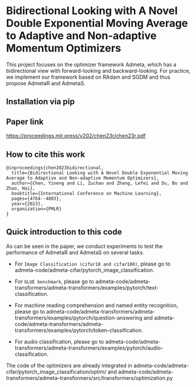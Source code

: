 # Bidirectional Looking with A Novel Double Exponential Moving Average to Adaptive and Non-adaptive Momentum Optimizers
This project focuses on the optimizer framework Admeta, which has a bidirectional view with forward-looking and backward-looking. For practice, we implement our framework based on RAdam and SGDM and thus propose AdmetaR and AdmetaS. 

## Installation via pip

## Paper link
https://proceedings.mlr.press/v202/chen23r/chen23r.pdf
## How to cite this work
```text
@inproceedings{chen2023bidirectional,
  title={Bidirectional Looking with A Novel Double Exponential Moving Average to Adaptive and Non-adaptive Momentum Optimizers},
  author={Chen, Yineng and Li, Zuchao and Zhang, Lefei and Du, Bo and Zhao, Hai},
  booktitle={International Conference on Machine Learning},
  pages={4764--4803},
  year={2023},
  organization={PMLR}
}
```
## Quick introduction to this code
As can be seen in the paper, we conduct experiments to test the performance of AdmetaR and AdmetaS on several tasks. 

- For `Image Classification (cifar10 and cifar100)`, please go to admeta-code/admeta-cifar/pytorch_image_classification.
  
- For `GLUE benchmark`, please go to admeta-code/admeta-transformers/admeta-transformers/examples/pytorch/text-classification.
  
- For machine reading comprehension and named entity recognition, please go to admeta-code/admeta-transformers/admeta-transformers/examples/pytorch/question-answering and admeta-code/admeta-transformers/admeta-transformers/examples/pytorch/token-classification.
  
- For audio classification, please go to admeta-code/admeta-transformers/admeta-transformers/examples/pytorch/audio-classification.

The code of the optimizers are already integrated in admeta-code/admeta-cifar/pytorch_image_classification/optim/ and admeta-code/admeta-transformers/admeta-transformers/src/transformers/optimization.py
